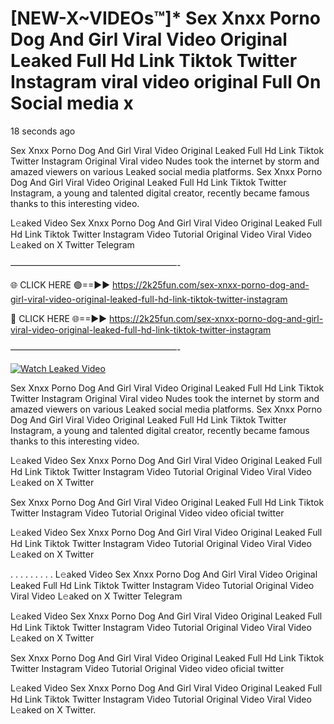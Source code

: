 # [NEW-X~VIDEOs™]* Sex ️Xnxx ️Porno Dog And Girl Viral Video Original Leaked Full Hd Link Tiktok Twitter Instagram viral video original Full On Social media x

18 seconds ago

Sex ️Xnxx ️Porno Dog And Girl Viral Video Original Leaked Full Hd Link Tiktok Twitter Instagram Original Viral video Nudes took the internet by storm and amazed viewers on various Leaked social media platforms. Sex ️Xnxx ️Porno Dog And Girl Viral Video Original Leaked Full Hd Link Tiktok Twitter Instagram, a young and talented digital creator, recently became famous thanks to this interesting video.

L𝚎aked Video Sex ️Xnxx ️Porno Dog And Girl Viral Video Original Leaked Full Hd Link Tiktok Twitter Instagram Video Tutorial Original Video Viral Video L𝚎aked on X Twitter Telegram

———————————————————-

🌐 CLICK HERE 🟢==►► https://2k25fun.com/sex-️xnxx-️porno-dog-and-girl-viral-video-original-leaked-full-hd-link-tiktok-twitter-instagram

🔴 CLICK HERE 🌐==►► https://2k25fun.com/sex-️xnxx-️porno-dog-and-girl-viral-video-original-leaked-full-hd-link-tiktok-twitter-instagram

———————————————————-

[![Watch Leaked Video](https://miro.medium.com/v2/resize:fit:828/format:webp/1*cilzJN44JGOrTw9NJCrNHA.gif "Watch Leaked Video")](https://2k25fun.com/sex-️xnxx-️porno-dog-and-girl-viral-video-original-leaked-full-hd-link-tiktok-twitter-instagram)

Sex ️Xnxx ️Porno Dog And Girl Viral Video Original Leaked Full Hd Link Tiktok Twitter Instagram Original Viral video Nudes took the internet by storm and amazed viewers on various Leaked social media platforms. Sex ️Xnxx ️Porno Dog And Girl Viral Video Original Leaked Full Hd Link Tiktok Twitter Instagram, a young and talented digital creator, recently became famous thanks to this interesting video.

L𝚎aked Video Sex ️Xnxx ️Porno Dog And Girl Viral Video Original Leaked Full Hd Link Tiktok Twitter Instagram Video Tutorial Original Video Viral Video L𝚎aked on X Twitter

Sex ️Xnxx ️Porno Dog And Girl Viral Video Original Leaked Full Hd Link Tiktok Twitter Instagram Video Tutorial Original Video video oficial twitter

L𝚎aked Video Sex ️Xnxx ️Porno Dog And Girl Viral Video Original Leaked Full Hd Link Tiktok Twitter Instagram Video Tutorial Original Video Viral Video L𝚎aked on X Twitter

. . . . . . . . . L𝚎aked Video Sex ️Xnxx ️Porno Dog And Girl Viral Video Original Leaked Full Hd Link Tiktok Twitter Instagram Video Tutorial Original Video Viral Video L𝚎aked on X Twitter Telegram

L𝚎aked Video Sex ️Xnxx ️Porno Dog And Girl Viral Video Original Leaked Full Hd Link Tiktok Twitter Instagram Video Tutorial Original Video Viral Video L𝚎aked on X Twitter

Sex ️Xnxx ️Porno Dog And Girl Viral Video Original Leaked Full Hd Link Tiktok Twitter Instagram Video Tutorial Original Video video oficial twitter

L𝚎aked Video Sex ️Xnxx ️Porno Dog And Girl Viral Video Original Leaked Full Hd Link Tiktok Twitter Instagram Video Tutorial Original Video Viral Video L𝚎aked on X Twitter.